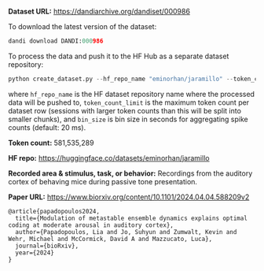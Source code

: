 
**Dataset URL:** https://dandiarchive.org/dandiset/000986

To download the latest version of the dataset:
```python
dandi download DANDI:000986
```

To process the data and push it to the HF Hub as a separate dataset repository:
```python
python create_dataset.py --hf_repo_name "eminorhan/jaramillo" --token_count_limit 10_000_000 --bin_size 0.02
```
where `hf_repo_name` is the HF dataset repository name where the processed data will be pushed to, `token_count_limit` is the maximum token count per dataset row (sessions with larger token counts than this will be split into smaller chunks), and `bin_size` is bin size in seconds for aggregating spike counts (default: 20 ms).

**Token count:** 581,535,289

**HF repo:** https://huggingface.co/datasets/eminorhan/jaramillo

**Recorded area & stimulus, task, or behavior:** Recordings from the auditory cortex of behaving mice during passive tone presentation.

**Paper URL:** https://www.biorxiv.org/content/10.1101/2024.04.04.588209v2

```
@article{papadopoulos2024,
  title={Modulation of metastable ensemble dynamics explains optimal coding at moderate arousal in auditory cortex},
  author={Papadopoulos, Lia and Jo, Suhyun and Zumwalt, Kevin and Wehr, Michael and McCormick, David A and Mazzucato, Luca},
  journal={bioRxiv},
  year={2024}
}
```
